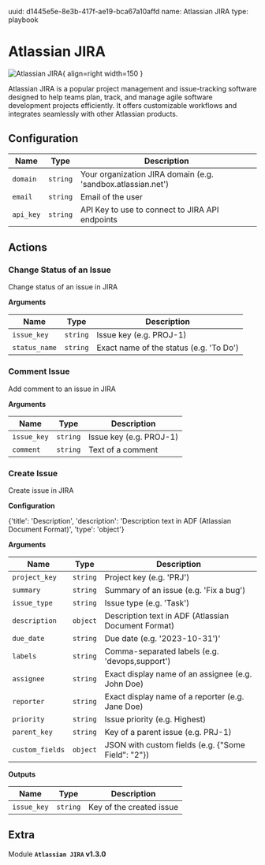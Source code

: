 uuid: d1445e5e-8e3b-417f-ae19-bca67a10affd
name: Atlassian JIRA
type: playbook

# Atlassian JIRA

![Atlassian JIRA](/assets/playbooks/library/atlassian-jira.png){ align=right width=150 }

Atlassian JIRA is a popular project management and issue-tracking software designed to help teams plan, track, and manage agile software development projects efficiently. It offers customizable workflows and integrates seamlessly with other Atlassian products.

## Configuration

| Name      |  Type   |  Description  |
| --------- | ------- | --------------------------- |
| `domain` | `string` | Your organization JIRA domain (e.g. 'sandbox.atlassian.net') |
| `email` | `string` | Email of the user |
| `api_key` | `string` | API Key to use to connect to JIRA API endpoints |

## Actions

### Change Status of an Issue

Change status of an issue in JIRA

**Arguments**

| Name      |  Type   |  Description  |
| --------- | ------- | --------------------------- |
| `issue_key` | `string` | Issue key (e.g. PROJ-1) |
| `status_name` | `string` | Exact name of the status (e.g. 'To Do') |

### Comment Issue

Add comment to an issue in JIRA

**Arguments**

| Name      |  Type   |  Description  |
| --------- | ------- | --------------------------- |
| `issue_key` | `string` | Issue key (e.g. PROJ-1) |
| `comment` | `string` | Text of a comment |

### Create Issue

Create issue in JIRA

**Configuration**

{'title': 'Description', 'description': 'Description text in ADF (Atlassian Document Format)', 'type': 'object'}

**Arguments**

| Name      |  Type   |  Description  |
| --------- | ------- | --------------------------- |
| `project_key` | `string` | Project key (e.g. 'PRJ') |
| `summary` | `string` | Summary of an issue (e.g. 'Fix a bug') |
| `issue_type` | `string` | Issue type (e.g. 'Task') |
| `description` | `object` | Description text in ADF (Atlassian Document Format) |
| `due_date` | `string` | Due date (e.g. '2023-10-31')' |
| `labels` | `string` | Comma-separated labels (e.g. 'devops,support') |
| `assignee` | `string` | Exact display name of an assignee (e.g. John Doe) |
| `reporter` | `string` | Exact display name of a reporter (e.g. Jane Doe) |
| `priority` | `string` | Issue priority (e.g. Highest) |
| `parent_key` | `string` | Key of a parent issue (e.g. PRJ-1) |
| `custom_fields` | `object` | JSON with custom fields (e.g. {"Some Field": "2"}) |


**Outputs**

| Name      |  Type   |  Description  |
| --------- | ------- | --------------------------- |
| `issue_key` | `string` | Key of the created issue |


## Extra

Module **`Atlassian JIRA` v1.3.0**